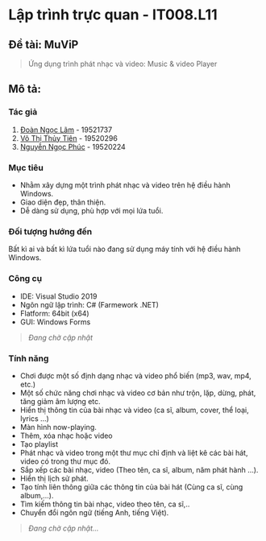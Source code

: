 # Lập trình trực quan - IT008.L11
## Đề tài: MuViP 
> Ứng dụng trình phát nhạc và video: Music & video Player
## Mô tả:
### Tác giả
1. [Đoàn Ngọc Lãm](https://github.com/lamngok1201) - 19521737
2. [Võ Thị Thủy Tiên](https://github.com/thuytien192) - 19520296
3. [Nguyễn Ngọc Phúc](https://github.com/nguynphucc) - 19520224
### Mục tiêu
- Nhằm xây dựng một trình phát nhạc và video trên hệ điều hành Windows.
- Giao diện đẹp, thân thiện.
- Dễ dàng sử dụng, phù hợp với mọi lứa tuổi.
### Đối tượng hướng đến
Bất kì ai và bất kì lứa tuổi nào đang sử dụng máy tính với hệ điều hành Windows.
### Công cụ
- IDE: Visual Studio 2019
- Ngôn ngữ lập trình: C# (Farmework .NET)
- Flatform: 64bit (x64)
- GUI: Windows Forms
> *Đang chờ cập nhật*
### Tính năng 
- Chơi được một số định dạng nhạc và video phổ biến (mp3, wav, mp4, etc.)
- Một số chức năng chơi nhạc và video cơ bản như trộn, lặp, dừng, phát, tăng giảm âm lượng etc.
- Hiển thị thông tin của bài nhạc và video (ca sĩ, album, cover, thể loại, lyrics …)
- Màn hình now-playing.
- Thêm, xóa nhạc hoặc video
- Tạo playlist
- Phát nhạc và video trong một thư mục chỉ định và liệt kê các bài hát, video có trong thư mục đó.
- Sắp xếp các bài nhạc, video (Theo tên, ca sĩ, album, năm phát hành …).
- Hiển thị lịch sử phát.
- Tạo tính liên thông giữa các thông tin của bài hát (Cùng ca sĩ, cùng album,…).
- Tìm kiếm thông tin bài nhạc, video theo tên, ca sĩ,..
- Chuyển đổi ngôn ngữ (tiếng Anh, tiếng Việt).
> *Đang chờ cập nhật...*

